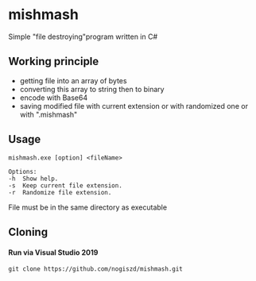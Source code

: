 # mishmash
Simple "file destroying"program written in C#

## Working principle
- getting file into an array of bytes
- converting this array to string then to binary
- encode with Base64
- saving modified file with current extension or with randomized one or with ".mishmash"

## Usage
`mishmash.exe [option] <fileName>`
```
Options:
-h	Show help.
-s	Keep current file extension.
-r	Randomize file extension.
```

File must be in the same directory as executable

## Cloning
#### Run via Visual Studio 2019

`git clone https://github.com/nogiszd/mishmash.git`
